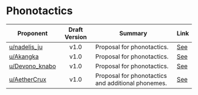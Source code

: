 # Phonotactics

| Proponent                                                 | Draft Version | Summary                                                                                                                                                                                                                                                                                 | Link                                                                                                                     |
| --------------------------------------------------------- | :-----------: | --------------------------------------------------------------------------------------------------------------------------------------------------------------------------------------------------------------------------------------------------------------------------------------- | ------------------------------------------------------------------------------------------------------------------------ |
| [u/nadelis_ju](https://www.reddit.com/u/nadelis_ju)             |     v1.0      | Proposal for phonotactics.                                                                                               | [See](https://www.reddit.com/r/EncapsulatedLanguage/comments/hzcrwj/phonotactics_proposal_based_on_sonority_hierarchy/)    |
| [u/Akangka](https://www.reddit.com/u/Akangka)             |     v1.0      | Proposal for phonotactics.                                                                                               | [See](https://www.reddit.com/r/EncapsulatedLanguage/comments/hxk1xn/phonotactics_proposal/)    |
| [u/Devono_knabo](https://www.reddit.com/u/Devono_knabo)             |     v1.0      | Proposal for phonotactics.                                                                                               | [See](https://www.reddit.com/r/EncapsulatedLanguage/comments/hwzury/phonetics/)    |
| [u/AetherCrux](https://www.reddit.com/u/AetherCrux)             |     v1.0      | Proposal for phonotactics and additional phonemes.                                                                                                                                                                                           | [See](https://www.reddit.com/r/EncapsulatedLanguage/comments/hudquq/ideas_for_the_phonotactics_and_adding_some/)    |
